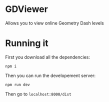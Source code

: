 # GDViewer
Allows you to view online Geometry Dash levels

# Running it

First you download all the dependencies:
```
npm i
```

Then you can run the developement server:
```
npm run dev
```

Then go to `localhost:8000/dist`
